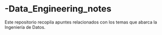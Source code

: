 # -Data_Engineering_notes
Este repositorio recopila apuntes relacionados con los temas que abarca la Ingeniería de Datos.
